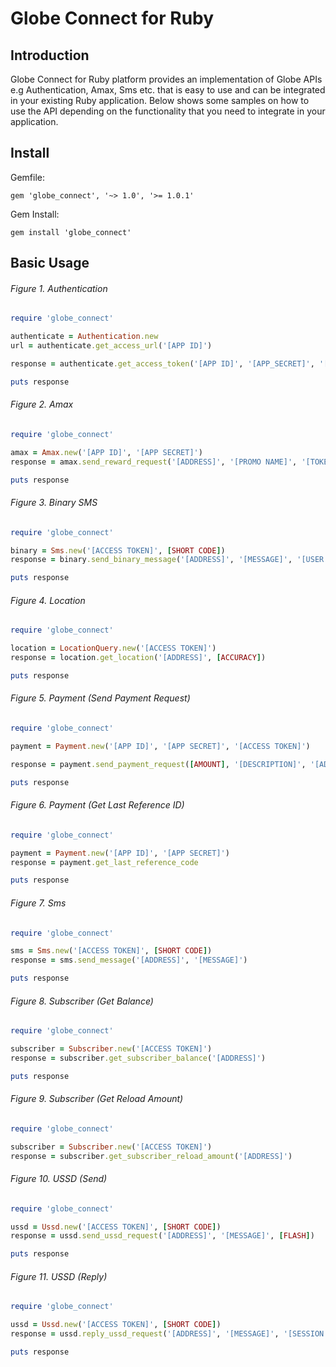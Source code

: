 # Globe Connect for Ruby

## Introduction
Globe Connect for Ruby platform provides an implementation of Globe APIs e.g Authentication, Amax,
Sms etc. that is easy to use and can be integrated in your existing Ruby application. Below shows
some samples on how to use the API depending on the functionality that you need to integrate in your
application.

## Install
Gemfile:
```
gem 'globe_connect', '~> 1.0', '>= 1.0.1'
```
Gem Install:
```
gem install 'globe_connect'
```
## Basic Usage

###### Figure 1. Authentication

```ruby
require 'globe_connect'

authenticate = Authentication.new
url = authenticate.get_access_url('[APP ID]')

response = authenticate.get_access_token('[APP ID]', '[APP_SECRET]', '[CODE]')

puts response
```

###### Figure 2. Amax

```ruby
require 'globe_connect'

amax = Amax.new('[APP ID]', '[APP SECRET]')
response = amax.send_reward_request('[ADDRESS]', '[PROMO NAME]', '[TOKEN]')

puts response
```

###### Figure 3. Binary SMS

```ruby
require 'globe_connect'

binary = Sms.new('[ACCESS TOKEN]', [SHORT CODE])
response = binary.send_binary_message('[ADDRESS]', '[MESSAGE]', '[USER DATA HEADER]')

puts response
```

###### Figure 4. Location

```ruby
require 'globe_connect'

location = LocationQuery.new('[ACCESS TOKEN]')
response = location.get_location('[ADDRESS]', [ACCURACY])

puts response
```

###### Figure 5. Payment (Send Payment Request)

```ruby
require 'globe_connect'

payment = Payment.new('[APP ID]', '[APP SECRET]', '[ACCESS TOKEN]')

response = payment.send_payment_request([AMOUNT], '[DESCRIPTION]', '[ADDRESS]', '[END USER ID]', '[TRANSACTION OPERATION STATUS]')

puts response
```

###### Figure 6. Payment (Get Last Reference ID)

```ruby
require 'globe_connect'

payment = Payment.new('[APP ID]', '[APP SECRET]')
response = payment.get_last_reference_code

puts response
```

###### Figure 7. Sms

```ruby
require 'globe_connect'

sms = Sms.new('[ACCESS TOKEN]', [SHORT CODE])
response = sms.send_message('[ADDRESS]', '[MESSAGE]')

puts response
```

###### Figure 8. Subscriber (Get Balance)

```ruby
require 'globe_connect'

subscriber = Subscriber.new('[ACCESS TOKEN]')
response = subscriber.get_subscriber_balance('[ADDRESS]')

puts response
```

###### Figure 9. Subscriber (Get Reload Amount)

```ruby
require 'globe_connect'

subscriber = Subscriber.new('[ACCESS TOKEN]')
response = subscriber.get_subscriber_reload_amount('[ADDRESS]')
```

###### Figure 10. USSD (Send)

```ruby
require 'globe_connect'

ussd = Ussd.new('[ACCESS TOKEN]', [SHORT CODE])
response = ussd.send_ussd_request('[ADDRESS]', '[MESSAGE]', [FLASH])

puts response
```

###### Figure 11. USSD (Reply)

```ruby
require 'globe_connect'

ussd = Ussd.new('[ACCESS TOKEN]', [SHORT CODE])
response = ussd.reply_ussd_request('[ADDRESS]', '[MESSAGE]', '[SESSION ID]', [FLASH])

puts response
```
